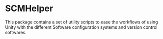 SCMHelper
=========

This package contains a set of utility scripts to ease the workflows of using Unity with the different Software configuration systems and version control softwares.
